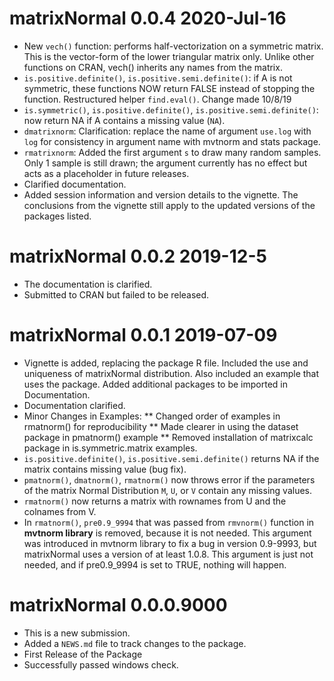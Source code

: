 
# matrixNormal 0.0.4 2020-Jul-16

  - New `vech()` function: performs half-vectorization on a symmetric
    matrix. This is the vector-form of the lower triangular matrix only.
    Unlike other functions on CRAN, vech() inherits any names from the
    matrix.
  - `is.positive.definite()`, `is.positive.semi.definite()`: if A is not
    symmetric, these functions NOW return FALSE instead of stopping the
    function. Restructured helper `find.eval()`. Change made 10/8/19
  - `is.symmetric()`, `is.positive.definite()`,
    `is.positive.semi.definite()`: now return NA if A contains a missing
    value (`NA`).
  - `dmatrixnorm`: Clarification: replace the name of argument `use.log`
    with `log` for consistency in argument name with mvtnorm and stats
    package.
  - `rmatrixnorm`: Added the first argument `s` to draw many random
    samples. Only 1 sample is still drawn; the argument currently has no
    effect but acts as a placeholder in future releases.
  - Clarified documentation.
  - Added session information and version details to the vignette. The
    conclusions from the vignette still apply to the updated versions of
    the packages listed.

# matrixNormal 0.0.2 2019-12-5

  - The documentation is clarified.
  - Submitted to CRAN but failed to be released.

# matrixNormal 0.0.1 2019-07-09

  - Vignette is added, replacing the package R file. Included the use
    and uniqueness of matrixNormal distribution. Also included an
    example that uses the package. Added additional packages to be
    imported in Documentation.
  - Documentation clarified.
  - Minor Changes in Examples: \*\* Changed order of examples in
    rmatnorm() for reproducibility \*\* Made clearer in using the
    dataset package in pmatnorm() example \*\* Removed installation of
    matrixcalc package in is.symmetric.matrix examples.
  - `is.positive.definite()`, `is.positive.semi.definite()` returns NA
    if the matrix contains missing value (bug fix).
  - `pmatnorm()`, `dmatnorm()`, `rmatnorm()` now throws error if the
    parameters of the matrix Normal Distribution `M`, `U`, or `V`
    contain any missing values.
  - `rmatnorm()` now returns a matrix with rownames from U and the
    colnames from V.
  - In `rmatnorm()`, `pre0.9_9994` that was passed from `rmvnorm()`
    function in **mvtnorm library** is removed, because it is not
    needed. This argument was introduced in mvtnorm library to fix a bug
    in version 0.9-9993, but matrixNormal uses a version of at least
    1.0.8. This argument is just not needed, and if pre0.9\_9994 is set
    to TRUE, nothing will happen.

# matrixNormal 0.0.0.9000

  - This is a new submission.
  - Added a `NEWS.md` file to track changes to the package.
  - First Release of the Package
  - Successfully passed windows check.
